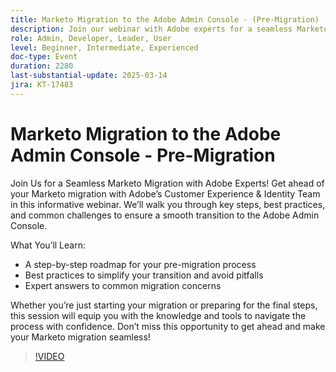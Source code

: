 ```yaml
---
title: Marketo Migration to the Adobe Admin Console - (Pre-Migration)
description: Join our webinar with Adobe experts for a seamless Marketo migration! Learn key steps, best practices, and solutions to common challenges. Equip yourself with the knowledge to navigate the Adobe Admin Console confidently. Don't miss this opportunity to simplify your transition and avoid pitfalls!
role: Admin, Developer, Leader, User
level: Beginner, Intermediate, Experienced
doc-type: Event
duration: 2280
last-substantial-update: 2025-03-14
jira: KT-17483
---
```


# Marketo Migration to the Adobe Admin Console - Pre-Migration

Join Us for a Seamless Marketo Migration with Adobe Experts!
Get ahead of your Marketo migration with Adobe’s Customer Experience & Identity Team in this informative webinar. We’ll walk you through key steps, best practices, and common challenges to ensure a smooth transition to the Adobe Admin Console.

What You’ll Learn:

- A step-by-step roadmap for your pre-migration process
- Best practices to simplify your transition and avoid pitfalls
- Expert answers to common migration concerns

Whether you’re just starting your migration or preparing for the final steps, this session will equip you with the knowledge and tools to navigate the process with confidence. Don’t miss this opportunity to get ahead and make your Marketo migration seamless!

>[!VIDEO](https://video.tv.adobe.com/v/3449712/?learn=on&enablevpops)
